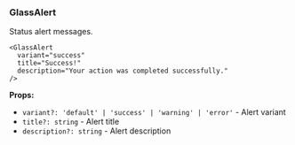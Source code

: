 ### GlassAlert

Status alert messages.

```tsx
<GlassAlert
  variant="success"
  title="Success!"
  description="Your action was completed successfully."
/>
```

**Props:**
- `variant?: 'default' | 'success' | 'warning' | 'error'` - Alert variant
- `title?: string` - Alert title
- `description?: string` - Alert description
